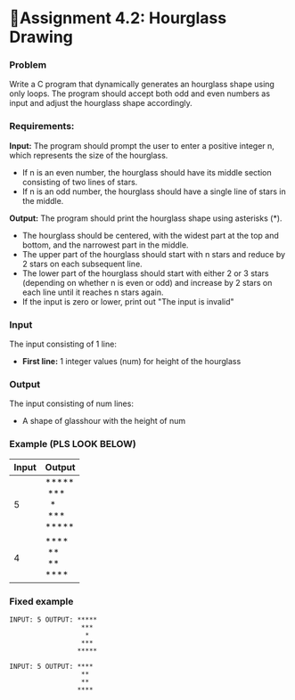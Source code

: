 # 📕Assignment 4.2: Hourglass Drawing

### Problem

Write a C program that dynamically generates an hourglass shape using only loops. The program should accept both odd and even numbers as input and adjust the hourglass shape accordingly.

### Requirements:

**Input:** The program should prompt the user to enter a positive integer n, which represents the size of the hourglass.
- If n is an even number, the hourglass should have its middle section consisting of two lines of stars.
- If n is an odd number, the hourglass should have a single line of stars in the middle.

**Output:** The program should print the hourglass shape using asterisks (*).
- The hourglass should be centered, with the widest part at the top and bottom, and the narrowest part in the middle.
- The upper part of the hourglass should start with n stars and reduce by 2 stars on each subsequent line.
- The lower part of the hourglass should start with either 2 or 3 stars (depending on whether n is even or odd) and increase by 2 stars on each line until it reaches n stars again.
- If the input is zero or lower, print out "The input is invalid"

### Input

The input consisting of 1 line:

- **First line:** 1 integer values (num) for height of the hourglass

### Output

The input consisting of num lines:

- A shape of glasshour with the height of num

### Example (PLS LOOK BELOW)

| Input | Output |
| ----- | ------ |
| 5 | ***** <br />&nbsp;*** <br />&nbsp;&nbsp;* <br />&nbsp;*** <br /> ***** |
| 4 | **** <br />&nbsp;** <br />&nbsp;** <br /> **** |

### Fixed example
```
INPUT: 5 OUTPUT: *****
                  *** 
                   *
                  ***
                 *****

INPUT: 5 OUTPUT: ****
                  ** 
                  **
                 ****
```
